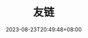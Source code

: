 ---
title: "友链"
date: 2023-08-23T20:49:48+08:00
showComments: false
showDate: false
showWordCount: false
showTableOfContents: false
showPagination: false
showAuthor: false
xml: false
type: "friends"
---